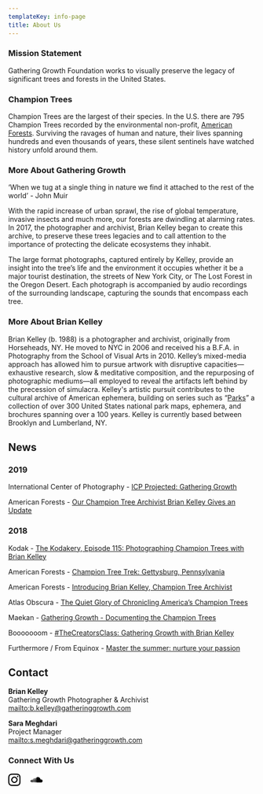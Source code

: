 ```yaml
---
templateKey: info-page
title: About Us
---
```

### Mission Statement

Gathering Growth Foundation works to visually preserve the legacy of significant trees and forests in the United States.

### Champion Trees

Champion Trees are the largest of their species. In the U.S. there are 795 Champion Trees recorded by the environmental non-profit, [American Forests](https://www.americanforests.org/get-involved/americas-biggest-trees/champion-trees-national-register/). Surviving the ravages of human and nature, their lives spanning hundreds and even thousands of years, these silent sentinels have watched history unfold around them.

### More About Gathering Growth

‘When we tug at a single thing in nature we find it attached to the rest of the world’ - John Muir

With the rapid increase of urban sprawl, the rise of global temperature, invasive insects and much more, our forests are dwindling at alarming rates. In 2017, the photographer and archivist, Brian Kelley began to create this archive, to preserve these trees legacies and to call attention to the importance of protecting the delicate ecosystems they inhabit.

The large format photographs, captured entirely by Kelley, provide an insight into the tree’s life and the environment it occupies whether it be a major tourist destination, the streets of New York City, or The Lost Forest in the Oregon Desert. Each photograph is accompanied by audio recordings of the surrounding landscape, capturing the sounds that encompass each tree.

### More About Brian Kelley

Brian Kelley (b. 1988) is a photographer and archivist, originally from Horseheads, NY. He moved to NYC in 2006 and received his a B.F.A. in Photography from the School of Visual Arts in 2010. Kelley’s mixed-media approach has allowed him to pursue artwork with disruptive capacities—exhaustive research, slow & meditative composition, and the repurposing of photographic mediums—all employed to reveal the artifacts left behind by the precession of simulacra. Kelley's artistic pursuit contributes to the cultural archive of American ephemera, building on series such as “[Parks](https://standardsmanual.com/products/parks)” a collection of over 300 United States national park maps, ephemera, and brochures spanning over a 100 years. Kelley is currently based between Brooklyn and Lumberland, NY. 

## News

### 2019

International Center of Photography - <a href="https://www.icp.org/events/icp-projected-gathering-growth" target="blank" rel="noopener noreferrer"> ICP Projected: Gathering Growth</a>

American Forests -
<a href="https://www.americanforests.org/blog/our-champion-tree-archivist-brian-kelley-gives-an-update/" target="blank" rel="noopener noreferrer"> Our Champion Tree Archivist Brian Kelley Gives an
Update</a>

### 2018

Kodak -
<a href="https://www.kodak.com/corp/podcast/podcastepisode/?contentid=4295011596" target="blank" rel="noopener noreferrer"> The Kodakery, Episode 115: Photographing Champion Trees with Brian
Kelley</a>

American Forests -
<a href="https://www.americanforests.org/recreation/champion-tree-trek-gettysburg-pennsylvania/?msource=18enews11&tr=y&auid=17593293" target="blank" rel="noopener noreferrer"> Champion Tree Trek: Gettysburg, Pennsylvania</a>

American Forests -
<a href="https://www.americanforests.org/blog/introducing-brian-kelley-champion-tree-archivist" target="blank" rel="noopener noreferrer">Introducing Brian Kelley, Champion Tree
Archivist</a>

Atlas Obscura -
<a href="https://www.atlasobscura.com/articles/brian-kelley-photographer-national-champion-trees-american-forests" target="blank" rel="noopener noreferrer">The Quiet Glory of Chronicling America’s Champion
Trees</a>

Maekan -
<a href="https://maekan.com/article/gathering-growth-with-brian-kelley/" target="blank" rel="noopener noreferrer">Gathering Growth - Documenting the Champion
Trees</a>

Booooooom -
<a href="https://www.booooooom.com/2017/12/13/thecreatorclass-gathering-growth-with-brian-kelley/" target="blank" rel="noopener noreferrer">#TheCreatorsClass: Gathering Growth with Brian
Kelley</a>

Furthermore / From Equinox -
<a href="https://furthermore.equinox.com/articles/2018/06/allbirds-nurture-your-passion" target="blank" rel="noopener noreferrer">Master the summer: nurture your passion</a>

## Contact

**Brian Kelley** <br />
Gathering Growth Photographer & Archivist <br />
<mailto:b.kelley@gatheringgrowth.com>

**Sara Meghdari** <br />
Project Manager <br />
<mailto:s.meghdari@gatheringgrowth.com>

### Connect With Us

<a href="https://www.instagram.com/champion_trees/" target="blank" rel="noopener noreferrer" >
<img style="padding-top:0;margin-bottom:30px" src="./instagram-icon.svg" width=25 alt="instagram" ></a>
&nbsp; &nbsp;
<a href="https://soundcloud.com/user-954267106" target="blank" rel="noopener noreferrer">
<img style="padding-top:0;margin-bottom:30px" src="./soundcloud.svg" width=25 alt="soundcloud" ></a>
